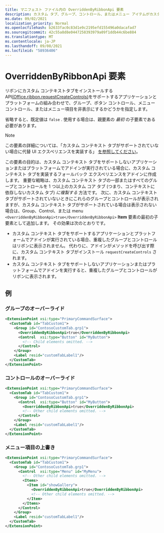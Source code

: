 ```yaml
---
title: マニフェスト ファイル内の OverriddenByRibbonApi 要素
description: カスタム タブ、グループ、コントロール、またはメニュー アイテムがカスタム コンテキスト タブの一部である場合に表示してはならないことを指定する方法について説明します。
ms.date: 09/02/2021
localization_priority: Normal
ms.openlocfilehash: b2633fac0c83d1e9c2195efd155496a0dacafad7
ms.sourcegitcommit: 42c55a8d8e0447258393979a09f1ddb44c6be884
ms.translationtype: MT
ms.contentlocale: ja-JP
ms.lasthandoff: 09/08/2021
ms.locfileid: "58936406"
---
```

# <a name="overriddenbyribbonapi-element"></a>OverriddenByRibbonApi 要素

リボンにカスタム コンテキスト[](group.md)タブをインストールする[](control.md#menu-dropdown-button-controls)API[(Office.ribbon.requestCreateControls)](/javascript/api/office/office.ribbon?view=common-js&preserve-view=true#requestCreateControls_tabDefinition_)をサポートするアプリケーションとプラットフォームの組み合わせで、グループ、ボタン コントロール、メニュー コントロール、またはメニュー項目を非表示にするかどうかを指定します。 [](control.md#button-control)

省略すると、既定値は `false` . 使用する場合は、親要素の *最初* の子要素である必要があります。

> [!NOTE]
> この要素の詳細については、「カスタム コンテキスト タブがサポートされていない場合に代替 UI エクスペリエンスを実装する」 [を参照してください](../../design/contextual-tabs.md#implement-an-alternate-ui-experience-when-custom-contextual-tabs-are-not-supported)。

この要素の目的は、カスタム コンテキスト タブをサポートしないアプリケーションまたはプラットフォームでアドインが実行されている場合に、カスタム コンテキスト タブを実装するフォールバック エクスペリエンスをアドインに作成します。 重要な戦略は、カスタム コンテキスト タブの一部またはすべてのグループとコントロールを 1 つ以上のカスタム コア タブ (つまり、コンテキストに依存しないカスタム タブ) *に複製する* 方法です。 次に、カスタム コンテキスト タブがサポートされていないときにこれらのグループとコントロールが表示されますが、カスタム コンテキスト タブがサポートされている場合は表示されない場合は、Group、Control、または menu `<OverriddenByRibbonApi>true</OverriddenByRibbonApi>` **Item** 要素の最初の子要素として追加します。 その効果は次のとおりです。

- カスタム コンテキスト タブをサポートするアプリケーションとプラットフォームでアドインが実行されている場合、重複したグループとコントロールはリボンに表示されません。 代わりに、アドインがメソッドを呼び出す際に、カスタム コンテキスト タブがインストール `requestCreateControls` されます。
- カスタム コンテキスト タブをサポートしないアプリケーションまたはプラットフォームでアドインを実行すると、重複したグループとコントロールがリボンに表示されます。

## <a name="examples"></a>例

### <a name="overriding-a-group"></a>グループのオーバーライド

```xml
<ExtensionPoint xsi:type="PrimaryCommandSurface">
  <CustomTab id="TabCustom1">
    <Group id="ContosoCustomTab.grp1">
      <OverriddenByRibbonApi>true</OverriddenByRibbonApi>
      <Control  xsi:type="Button" id="MyButton">
        <!-- Child elements omitted. -->
      </Control>
    </Group>
    <Label resid="customTabLabel1"/>
  </CustomTab>
</ExtensionPoint>
```

### <a name="overriding-a-control"></a>コントロールのオーバーライド

```xml
<ExtensionPoint xsi:type="PrimaryCommandSurface">
  <CustomTab id="TabCustom1">
    <Group id="ContosoCustomTab.grp1">
      <Control  xsi:type="Button" id="MyButton">
        <OverriddenByRibbonApi>true</OverriddenByRibbonApi>
        <!-- Other child elements omitted. -->
      </Control>
    </Group>
    <Label resid="customTabLabel1"/>
  </CustomTab>
</ExtensionPoint>
```

### <a name="overriding-a-menu-item"></a>メニュー項目の上書き

```xml
<ExtensionPoint xsi:type="PrimaryCommandSurface">
  <CustomTab id="TabCustom1">
    <Group id="ContosoCustomTab.grp1">
      <Control  xsi:type="Menu" id="MyMenu">
        <!-- Other child elements omitted. -->
        <Items>
          <Item id="showGallery">
            <OverriddenByRibbonApi>true</OverriddenByRibbonApi>
            <!-- Other child elements omitted. -->
          </Item>
        </Items>
      </Control>
    </Group>
    <Label resid="customTabLabel1"/>
  </CustomTab>
</ExtensionPoint>
```
